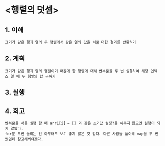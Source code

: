 # <행렬의 덧셈>

## 1. 이해

    크기가 같은 행과 열의 두 행렬에서 같은 열의 값을 서로 더한 결과를 반환하기

## 2. 계획

    크기가 같은 행과 열의 행렬이기 때문에 한 행렬에 대해 반복문을 두 번 실행하여 해당 인덱스 일 때 두 행렬의 합 구하기

## 3. 실행

## 4. 회고

    반복문을 처음 실행 할 때 arr1[i] = [] 과 같은 초기값 설정?을 해주지 않으면 실행이 되지 않았다.
    for문 두번 돌리는 건 아무래도 보기 좋지 않은 것 같다. 다른 사람들 풀이에 map을 두 번 썼던데 참고해봐야겠다.
